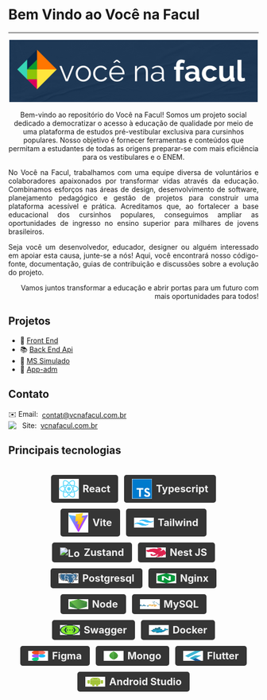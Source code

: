 <main>
  <h1>Bem Vindo ao Você na Facul</h1>
  <hr>
  <div align="center" id="top"> 
    <a href="https://vcnafacul.com.br" target="_blank"><img src="/assets/vcnafacul.png" alt="Logo"></a>
 </div>
 <p align="center">Bem-vindo ao repositório do Você na Facul! Somos um projeto social dedicado a democratizar o acesso à educação de qualidade por meio de uma plataforma de estudos pré-vestibular exclusiva para cursinhos populares. Nosso objetivo é fornecer ferramentas e conteúdos que permitam a estudantes de todas as origens preparar-se com mais eficiência para os vestibulares e o ENEM.</p>
 <p align="justify">No Você na Facul, trabalhamos com uma equipe diversa de voluntários e colaboradores apaixonados por transformar vidas através da educação. Combinamos esforços nas áreas de design, desenvolvimento de software, planejamento pedagógico e gestão de projetos para construir uma plataforma acessível e prática. Acreditamos que, ao fortalecer a base educacional dos cursinhos populares, conseguimos ampliar as oportunidades de ingresso no ensino superior para milhares de jovens brasileiros.</p>
 <p align="justify">Seja você um desenvolvedor, educador, designer ou alguém interessado em apoiar esta causa, junte-se a nós! Aqui, você encontrará nosso código-fonte, documentação, guias de contribuição e discussões sobre a evolução do projeto.</p>
 <p align="end">Vamos juntos transformar a educação e abrir portas para um futuro com mais oportunidades para todos!</p>

 ## Projetos
- 🚀 [Front End](https://github.com/vcnafacul/client-vcnafacul)
- 📚 [Back End Api](https://github.com/vcnafacul/api-vcnafacul)
- 🧪 [MS Simulado](https://github.com/vcnafacul/ms-simulado)
- 📱 [App-adm](https://github.com/vcnafacul/vcnafacul_app)

## Contato
<div style="display: flex; align-items: center; gap: 8px;">✉️ Email: <a href="mailto:contat@vcnafacul.com.br">contat@vcnafacul.com.br</a></div>
<div style="display: flex; align-items: center; gap: 8px;"><img src="https://avatars.githubusercontent.com/u/128550116?s=400&u=b6ec73808233749eb515c2a93f55fe25ed9631d4&v=4" width="20" /> Site: <a href="https://vcnafacul.com.br">vcnafacul.com.br</a></div>
  
 <h2>Principais tecnologias</h2>
 <div align="center" style="display: flex; flex-wrap: wrap; justify-content: center; gap: 12px; padding: 20px; border-radius: 8px;">
  <div style="display: flex; align-items: center; gap: 8px; padding: 8px 16px; background-color: #353535; border-radius: 5px; font-weight: bold; font-size: 20px; color: #f0f0f0; text-decoration: none;">
    <img src="https://raw.githubusercontent.com/devicons/devicon/master/icons/react/react-original.svg" alt="Logo React" height="40" width="40" />
    <a href="https://react.dev/" style="color: #f0f0f0; text-decoration: none;">React</a>
  </div>
  <div style="display: flex; align-items: center; gap: 8px; padding: 8px 16px; background-color: #353535; border-radius: 5px; font-weight: bold; font-size: 20px; color: #f0f0f0; text-decoration: none;">
    <img src="https://raw.githubusercontent.com/devicons/devicon/master/icons/typescript/typescript-plain.svg" alt="Logo Typescript" height="40" width="40" />
    <a href="https://www.typescriptlang.org/" style="color: #f0f0f0; text-decoration: none;">Typescript</a>
  </div>
  <div style="display: flex; align-items: center; gap: 8px; padding: 8px 16px; background-color: #353535; border-radius: 5px; font-weight: bold; font-size: 20px; color: #f0f0f0; text-decoration: none;">
    <img src="https://raw.githubusercontent.com/devicons/devicon/ca28c779441053191ff11710fe24a9e6c23690d6/icons/vitejs/vitejs-original.svg" alt="Logo Vite" height="40" width="40" />
    <a href="https://vite.dev/" style="color: #f0f0f0; text-decoration: none;">Vite</a>
  </div>
  <div style="display: flex; align-items: center; gap: 8px; padding: 8px 16px; background-color: #353535; border-radius: 5px; font-weight: bold; font-size: 20px; color: #f0f0f0; text-decoration: none;">
    <img align="center" alt="Logo Tailwind" height="20" width="40" src="https://raw.githubusercontent.com/devicons/devicon/ca28c779441053191ff11710fe24a9e6c23690d6/icons/tailwindcss/tailwindcss-original.svg">
    <a href="https://tailwindcss.com/" style="color: #f0f0f0; text-decoration: none;">Tailwind</a>
  </div>
  <div style="display: flex; align-items: center; gap: 8px; padding: 8px 16px; background-color: #353535; border-radius: 5px; font-weight: bold; font-size: 20px; color: #f0f0f0; text-decoration: none;">
    <img align="center" alt="Logo Zustand" height="20" width="40" src="https://user-images.githubusercontent.com/958486/218346783-72be5ae3-b953-4dd7-b239-788a882fdad6.svg">
    <a style="color: #f0f0f0; text-decoration: none;" href="https://zustand-demo.pmnd.rs/">Zustand</a>
  </div>
  <div style="display: flex; align-items: center; gap: 8px; padding: 8px 16px; background-color: #353535; border-radius: 5px; font-weight: bold; font-size: 20px; color: #f0f0f0; text-decoration: none;"><img align="center" alt="Logo Nest" height="20" width="40" src="https://raw.githubusercontent.com/devicons/devicon/ca28c779441053191ff11710fe24a9e6c23690d6/icons/nestjs/nestjs-original.svg"><a style="color: #f0f0f0; text-decoration: none;" href="https://nestjs.com/">Nest JS</a></div>
  <div style="display: flex; align-items: center; gap: 8px; padding: 8px 16px; background-color: #353535; border-radius: 5px; font-weight: bold; font-size: 20px; color: #f0f0f0; text-decoration: none;"><img align="center" alt="Logo Postgresql" height="20" width="40" src="https://raw.githubusercontent.com/devicons/devicon/ca28c779441053191ff11710fe24a9e6c23690d6/icons/postgresql/postgresql-original.svg"><a style="color: #f0f0f0; text-decoration: none;" href="https://www.postgresql.org/">Postgresql</a></div>
  <div style="display: flex; align-items: center; gap: 8px; padding: 8px 16px; background-color: #353535; border-radius: 5px; font-weight: bold; font-size: 20px; color: #f0f0f0; text-decoration: none;"><img align="center" alt="Logo Nginx" height="20" width="40" src="https://raw.githubusercontent.com/devicons/devicon/ca28c779441053191ff11710fe24a9e6c23690d6/icons/nginx/nginx-original.svg"><a style="color: #f0f0f0; text-decoration: none;" href="https://nginx.org/en/">Nginx</a></div>
  <div style="display: flex; align-items: center; gap: 8px; padding: 8px 16px; background-color: #353535; border-radius: 5px; font-weight: bold; font-size: 20px; color: #f0f0f0; text-decoration: none;"><img align="center" alt="Logo Node" height="20" width="40" src="https://raw.githubusercontent.com/devicons/devicon/ca28c779441053191ff11710fe24a9e6c23690d6/icons/nodejs/nodejs-original.svg"><a style="color: #f0f0f0; text-decoration: none;" href="https://nodejs.org/en">Node</a></div>
  <div style="display: flex; align-items: center; gap: 8px; padding: 8px 16px; background-color: #353535; border-radius: 5px; font-weight: bold; font-size: 20px; color: #f0f0f0; text-decoration: none;"><img align="center" alt="Logo Mysql" height="20" width="40" src="https://raw.githubusercontent.com/devicons/devicon/ca28c779441053191ff11710fe24a9e6c23690d6/icons/mysql/mysql-original-wordmark.svg"><a style="color: #f0f0f0; text-decoration: none;" href="https://www.mysql.com/">MySQL</a></div>
  <div style="display: flex; align-items: center; gap: 8px; padding: 8px 16px; background-color: #353535; border-radius: 5px; font-weight: bold; font-size: 20px; color: #f0f0f0; text-decoration: none;"><img align="center" alt="Logo Swagger" height="20" width="40" src="https://raw.githubusercontent.com/devicons/devicon/ca28c779441053191ff11710fe24a9e6c23690d6/icons/swagger/swagger-original.svg"><a style="color: #f0f0f0; text-decoration: none;" href="https://swagger.io/">Swagger</a></div>
  <div style="display: flex; align-items: center; gap: 8px; padding: 8px 16px; background-color: #353535; border-radius: 5px; font-weight: bold; font-size: 20px; color: #f0f0f0; text-decoration: none;"><img align="center" alt="Logo Docker" height="20" width="40" src="https://raw.githubusercontent.com/devicons/devicon/ca28c779441053191ff11710fe24a9e6c23690d6/icons/docker/docker-original.svg"><a style="color: #f0f0f0; text-decoration: none;" href="https://www.docker.com/">Docker</a></div>
  <div style="display: flex; align-items: center; gap: 8px; padding: 8px 16px; background-color: #353535; border-radius: 5px; font-weight: bold; font-size: 20px; color: #f0f0f0; text-decoration: none;"><img align="center" alt="Logo Figma" height="20" width="40" src="https://raw.githubusercontent.com/devicons/devicon/ca28c779441053191ff11710fe24a9e6c23690d6/icons/figma/figma-original.svg"><a style="color: #f0f0f0; text-decoration: none;" href="https://www.figma.com/">Figma</a></div>
  <div style="display: flex; align-items: center; gap: 8px; padding: 8px 16px; background-color: #353535; border-radius: 5px; font-weight: bold; font-size: 20px; color: #f0f0f0; text-decoration: none;"><img align="center" alt="Logo Mongo" height="20" width="40" src="https://raw.githubusercontent.com/devicons/devicon/ca28c779441053191ff11710fe24a9e6c23690d6/icons/mongodb/mongodb-original.svg"><a style="color: #f0f0f0; text-decoration: none;" href="https://www.mongodb.com/">Mongo</a></div>
  <div style="display: flex; align-items: center; gap: 8px; padding: 8px 16px; background-color: #353535; border-radius: 5px; font-weight: bold; font-size: 20px; color: #f0f0f0; text-decoration: none;"><img align="center" alt="Logo Flutter" height="20" width="40" src="https://raw.githubusercontent.com/devicons/devicon/ca28c779441053191ff11710fe24a9e6c23690d6/icons/flutter/flutter-original.svg"><a style="color: #f0f0f0; text-decoration: none;" href="https://flutter.dev/">Flutter</a></div>
  <div style="display: flex; align-items: center; gap: 8px; padding: 8px 16px; background-color: #353535; border-radius: 5px; font-weight: bold; font-size: 20px; color: #f0f0f0; text-decoration: none;"><img align="center" alt="Logo Android" height="20" width="40" src="https://raw.githubusercontent.com/devicons/devicon/ca28c779441053191ff11710fe24a9e6c23690d6/icons/android/android-original.svg"><a style="color: #f0f0f0; text-decoration: none;" href="https://developer.android.com/studio?gad_source=1&gclid=Cj0KCQjwyL24BhCtARIsALo0fSCm5HC_WNjMLeSGsHUKnDvYUvNm9x7AwLrVOCATI_eQU-l-ssdlUm8aApfWEALw_wcB&gclsrc=aw.ds&hl=pt-br">Android Studio</a></div>
 </div>

</main>

